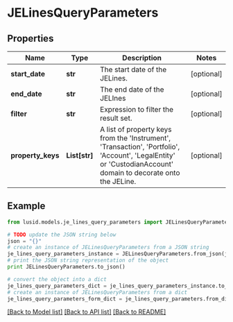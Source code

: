 # JELinesQueryParameters


## Properties
Name | Type | Description | Notes
------------ | ------------- | ------------- | -------------
**start_date** | **str** | The start date of the JELines. | [optional] 
**end_date** | **str** | The end date of the JELInes | [optional] 
**filter** | **str** | Expression to filter the result set. | [optional] 
**property_keys** | **List[str]** | A list of property keys from the &#39;Instrument&#39;, &#39;Transaction&#39;, &#39;Portfolio&#39;, &#39;Account&#39;, &#39;LegalEntity&#39; or &#39;CustodianAccount&#39; domain to decorate onto the JELine. | [optional] 

## Example

```python
from lusid.models.je_lines_query_parameters import JELinesQueryParameters

# TODO update the JSON string below
json = "{}"
# create an instance of JELinesQueryParameters from a JSON string
je_lines_query_parameters_instance = JELinesQueryParameters.from_json(json)
# print the JSON string representation of the object
print JELinesQueryParameters.to_json()

# convert the object into a dict
je_lines_query_parameters_dict = je_lines_query_parameters_instance.to_dict()
# create an instance of JELinesQueryParameters from a dict
je_lines_query_parameters_form_dict = je_lines_query_parameters.from_dict(je_lines_query_parameters_dict)
```
[[Back to Model list]](../README.md#documentation-for-models) [[Back to API list]](../README.md#documentation-for-api-endpoints) [[Back to README]](../README.md)


